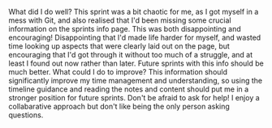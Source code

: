 What did I do well?
This sprint was a bit chaotic for me, as I got myself in a mess with Git, and also realised that I'd been missing some crucial information on the sprints info page. This was both disappointing and encouraging! Disappointing that I'd made life harder for myself, and wasted time looking up aspects that were clearly laid out on the page, but encouraging that I'd got through it without too much of a struggle, and at least I found out now rather than later. Future sprints with this info should be much better.
What could I do to improve? 
This information should significantly improve my time management and understanding, so using the timeline guidance and reading the notes and content should put me in a stronger position for future sprints. Don't be afraid to ask for help! I enjoy a collabarative approach but don't like being the only person asking questions.   